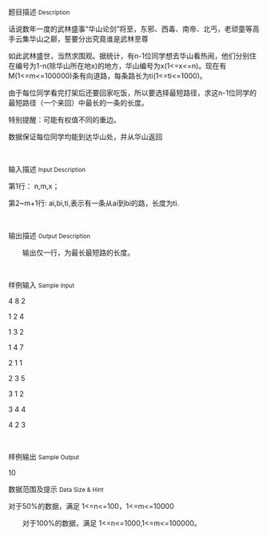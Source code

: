 <div class="panel panel-default">
<div class="area-title">
<span>
题目描述
<small>Description</small>
</span></div>
<div class="panel-body">

<p>话说数年一度的武林盛事“华山论剑”将至，东邪、西毒、南帝、北丐，老顽童等高手云集华山之巅，誓要分出究竟谁是武林至尊</p><p><span style="">如此武林盛世，当然求围观。据统计，有n-1位同学想去华山看热闹，他们分别住在编号为1-n(除华山所在地x)的地方，华山编号为x(1&lt;=x&lt;=n)。现在有M(1&lt;=m&lt;=100000)条有向道路，每条路长为ti(1&lt;=ti&lt;=1000)。</span></p><p style=""><span style="">由于每位同学看完打架后还要回家吃饭，所以要选择最短路径，求这n-1位同学的最短路径（一个来回）中最长的一条的长度。</span></p><p style=""><span style="">特别提醒：可能有权值不同的重边。</span></p><p><span style="">数据保证每位同学均能到达华山处，并从华山返回</span></p><p><br></p>

</div>
</div>

<div class="panel panel-default">
<div class="area-title">
<span>
输入描述
<small>Input Description</small>
</span></div>
<div class="panel-body">
<p style=""><span style="">第1行： n,m,x；</span></p><p style=""><span style="">第2~m+1行: ai,bi,ti,表示有一条从ai到bi的路，长度为ti.</span></p><p><br></p>

</div>
</div>
<div  class="panel panel-default">
<div class="area-title">
<span>
输出描述
<small>Output Description</small>
</span></div>
<div class="panel-body">

<p style="text-indent:28px"><span style=";font-family:宋体">输出仅一行，为最长最短路的长度。</span></p><p><br/></p>

</div>
</div>


<div class="panel panel-default">
<div class="area-title">
<span>
样例输入
<small>Sample Input</small>
</span></div>
<div class="panel-body">
<p style=""><span style="">4 8 2</span></p><p style=""><span style="">1 2 4</span></p><p style=""><span style="">1 3 2</span></p><p style=""><span style="">1 4 7</span></p><p style=""><span style="">2 1 1</span></p><p style=""><span style="">2 3 5</span></p><p style=""><span style="">3 1 2</span></p><p style=""><span style="">3 4 4</span></p><p style=""><span style="">4 2 3</span></p><p><br></p>

</div>
</div>

<div class="panel panel-default">
<div class="area-title">
<span>
样例输出
<small>Sample Output</small>
</span></div>
<div class="panel-body">
<p>10</p>

</div>
</div>

<div class="panel panel-default">
<div class="area-title">
<span>
数据范围及提示
<small>Data Size & Hint</small>
</span></div>
<div class="panel-body">
<p style=""><span style="">对于50%的数据，满足 1&lt;=n&lt;=100，1&lt;=m&lt;=10000</span></p><p><span style="">　　对于100%的数据，满足 1&lt;=n&lt;=1000,1&lt;=m&lt;=100000。</span></p><p><br></p>
</div>
</div>